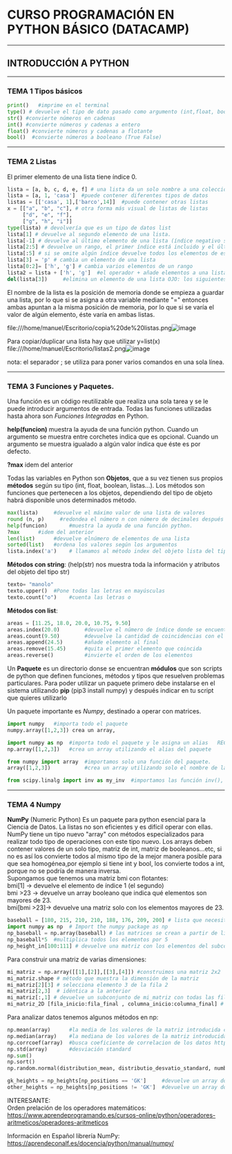 # CURSO PROGRAMACIÓN EN PYTHON BÁSICO  (DATACAMP)

---
## INTRODUCCIÓN A PYTHON
---
### TEMA 1 Tipos básicos
```PYTHON
print()   #imprime en el terminal
type() # devuelve el tipo de dato pasado como argumento (int,float, bool, str...)
str() #convierte números en cadenas
int() #convierte números y cadenas a entero
float() #convierte números y cadenas a flotante
bool()  #convierte números a booleano (True False)

```
---
### TEMA 2 Listas

El primer elemento de una lista tiene índice 0.

```PYTHON
lista = [a, b, c, d, e, f] # una lista da un solo nombre a una coleccion de valores
lista = [a, 1, 'casa']  #puede contener diferentes tipos de datos
listas = [['casa', 1],['barco',14]]  #puede contener otras listas
x = [["a", "b", "c"], # otra forma más visual de listas de listas
     ["d", "e", "f"],
     ["g", "h", "i"]]
type(lista) # devolvería que es un tipo de datos list
lista[1] # devuelve al segundo elemento de una lista.
lista[-1] # devuelve al último elemento de una lista (índice negativo significa que empezamos por el final, no hay -0)
lista[2:5] # devuelve un rango, el primer índice está incluido y el último índice no
lista[:5] # si se omite algún índice devuelve todos los elementos de ese sentido
lista[3] = 'p' # cambia un elemento de una lista
lista[0:2]= ['h', 'g'] # cambia varios elementos de un rango
lista2 = lista + ['h', 'g']  #el operador + añade elementos a una lista
del(lista[3])     #elimina un elemento de una lista OJO: los siguientes elementos cambian el índice
```
El nombre de la lista es la posición de memoria donde se empieza a guardar una lista, por lo que si se asigna a otra variable mediante "=" entonces ambas apuntan a la misma posición de memoria, por lo que si se varía el valor de algún elemento, éste varía en ambas listas.

file:///home/manuel/Escritorio/copia%20de%20listas.png![image](https://user-images.githubusercontent.com/32695362/120519634-215a1680-c3d3-11eb-82f7-6a29d5a68bfc.png)

Para copiar/duplicar una lista hay que utilizar y=list(x)
file:///home/manuel/Escritorio/listas2.png![image](https://user-images.githubusercontent.com/32695362/120519899-76962800-c3d3-11eb-90c1-cee173f5eea8.png)

nota: el separador ; se utiliza para poner varios comandos en una sola línea.



---
### TEMA 3 Funciones y Paquetes.

Una función es un código reutilizable que realiza una sola tarea y se le puede introducir argumentos de entrada. Todas las funciones utilizadas hasta ahora son *Funciones Integradas* en Python.

**help(funcion)** muestra la ayuda de una función python. Cuando un argumento se muestra entre corchetes indica que es opcional. Cuando un argumento se muestra igualado a algún valor indica que éste es por defecto.

**?max** idem del anterior

Todas las variables en Python son **Objetos**, que a su vez tienen sus propios **métodos** según su tipo (int, float, boolean, listas...). Los métodos son funciones que pertenecen a los objetos, dependiendo del tipo de objeto habrá disponible unos determinados método.

```PYTHON
max(lista)     #devuelve el máximo valor de una lista de valores
round (n, p)     #redondea el número n con número de decimales después de la coma p. Si se omite p se redondea al entero más cercano
help(funcion)       #muestra la ayuda de una función python.
?max      #idem del anterior
len(list)      #devuelve elnúmero de elementos de una lista
sorted(list)   #ordena los valores según los argumentos
lista.index('a')    # llamamos al método index del objeto lista del tipo "list" y que devuelve el número de orden de un elemento de una lista
```
**Métodos con string**: (help(str) nos muestra toda la información y atributos del objeto del tipo str)
```PYTHON
texto= "manolo"
texto.upper()  #Pone todas las letras en mayúsculas
texto.count("o")    #cuenta las letras o
```

**Métodos con list**:

```PYTHON
areas = [11.25, 18.0, 20.0, 10.75, 9.50]
areas.index(20.0)        #devuelve el número de índice donde se encuentra el valor introducido como parámetro
areas.count(9.50)        #devuelve la cantidad de coincidencias con el argumento en la lista
areas.append(24.5)       #añade elemento al final
areas.remove(15.45)      #quita el primer elemento que coincida
areas.reverse()          #invierte el orden de los elementos
```

Un **Paquete** es un directorio donse se encuentran **módulos** que son scripts de python que definen funciones, métodos y tipos que resuelven problemas particulares. Para poder utilizar un paquete primero debe instalarse en el sistema utilizando **pip** (pip3 install numpy) y después indicar en tu script que quieres utilizarlo

Un paquete importante es *Numpy*, destinado a operar con matrices.

```PYTHON
import numpy   #importa todo el paquete
numpy.array([1,2,3]) crea un array,

import numpy as np  #importa todo el paquete y le asigna un alias   RECOMENDADO
np.array([1,2,3])   #crea un array utilizando el alias del paquete

from numpy import array  #importamos solo una función del paquete.
array([1,2,3])           #crea un array utilizando solo el nombre de lafunción del paquete. ESTO ES CONFUSO

from scipy.linalg import inv as my_inv  #importamos las función inv(), y le damos el nombre my_inv, del subpaquete linalg que se encuentra dentro del paquete scipy
```


---
### TEMA 4  Numpy

**NumPy** (Numeric Python) Es un paquete para python esencial para la Ciencia de Datos. La listas no son eficientes y es difícil operar con ellas. NumPy tiene un tipo nuevo "array" con métodos especializados para realizar todo tipo de operaciones con este tipo nuevo.
Los arrays deben contener valores de un solo tipo, matriz de int, matriz de booleanos...etc, si no es así los convierte todos al mismo tipo de la mejor manera posible para que sea homogénea,por ejemplo si tiene int y bool, los convierte todos a int, porque no se podría de manera inversa.  
Supongamos que tenemos una matriz bmi con flotantes:  
bmi[1]		-> devuelve el elemento de índice 1 (el segundo)  
bmi >23		-> devuelve un array booleano que indica qué elementos son mayores de 23.  
bmi[bmi >23]-> devuelve una matriz solo con los elementos mayores de 23.  
```Python
baseball = [180, 215, 210, 210, 188, 176, 209, 200] # lista que necesitamos convertir en matriz
import numpy as np  # Import the numpy package as np
np_baseball = np.array(baseball) # las matrices se crean a partir de listas
np_baseball*5  #multiplica todos los elementos por 5
np_height_in[100:111] # devuelve una matriz con los elementos del subconjunto con índices desde el 100 al 110 (parecido a las listas)
```  
Para construir una matriz de varias dimensiones:
```Python
mi_matriz = np.array([[1],[2]],[[3],[4]]) #construimos una matriz 2x2
mi_matriz.shape # método que muestra la dimensión de la matriz
mi_matriz[2][3]	# selecciona elemento 3 de la fila 2
mi_matriz[2,3]	# idéntica a la anterior
mi_matriz[:,1] # devuelve un subconjunto de mi_matriz con todas las filas (:) y la última columna( aunque se podía haber puesto un intervalo n:m)
mi_matriz_2D [fila_inicio:fila_final , columna_inicio:columna_final] # devuelve un subconjuto de la matriz_2D 
```
Para analizar datos tenemos algunos métodos en np:
```Python
np.mean(array)      #la media de los valores de la matriz introducida como argumento
np.median(array)    #la mediana de los valores de la matriz introducida como argumento
np.corrcoef(array)  #busca coeficiente de correlacion de los datos https://www.maximaformacion.es/blog-dat/que-es-la-correlacion-estadistica-y-como-interpretarla/
np.std(array)       #desviación standard
np.sum()
np.sort()
np.random.normal(distribution_mean, distributio_desvatio_standard, number of samples)

gk_heights = np_heights[np_positions == 'GK']     #devuelve un array donde los índices sean 'GK'
other_heights = np_heights[np_positions != 'GK']  #devuelve un array donde los índices NO sean 'GK'

```


INTERESANTE:  
Orden prelación de los operadores matemáticos:  
https://www.aprendeprogramando.es/cursos-online/python/operadores-aritmeticos/operadores-aritmeticos  

Información en Español librería NumPy:  
https://aprendeconalf.es/docencia/python/manual/numpy/  

